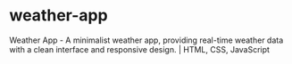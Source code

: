 # weather-app
Weather App - A minimalist weather app, providing real-time weather data with a clean interface and responsive design. | HTML, CSS, JavaScript
